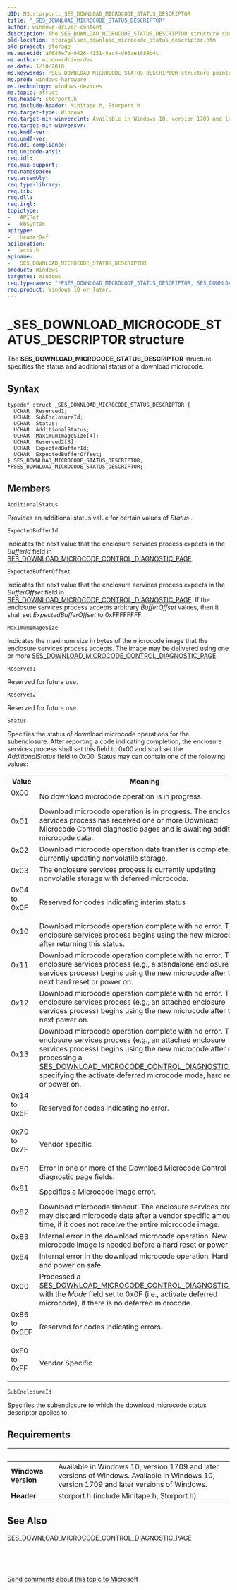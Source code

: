 ```yaml
---
UID: NS:storport._SES_DOWNLOAD_MICROCODE_STATUS_DESCRIPTOR
title: "_SES_DOWNLOAD_MICROCODE_STATUS_DESCRIPTOR"
author: windows-driver-content
description: The SES_DOWNLOAD_MICROCODE_STATUS_DESCRIPTOR structure specifies the status and additional status of a download microcode.
old-location: storage\ses_download_microcode_status_descriptor.htm
old-project: storage
ms.assetid: af686e7a-9426-4151-8ac4-d95ae1689b4c
ms.author: windowsdriverdev
ms.date: 1/10/2018
ms.keywords: PSES_DOWNLOAD_MICROCODE_STATUS_DESCRIPTOR structure pointer [Storage Devices], *PSES_DOWNLOAD_MICROCODE_STATUS_DESCRIPTOR, SES_DOWNLOAD_MICROCODE_STATUS_DESCRIPTOR, PSES_DOWNLOAD_MICROCODE_STATUS_DESCRIPTOR, SES_DOWNLOAD_MICROCODE_STATUS_DESCRIPTOR structure [Storage Devices], _SES_DOWNLOAD_MICROCODE_STATUS_DESCRIPTOR, scsi/PSES_DOWNLOAD_MICROCODE_STATUS_DESCRIPTOR, storage.ses_download_microcode_status_descriptor, scsi/SES_DOWNLOAD_MICROCODE_STATUS_DESCRIPTOR
ms.prod: windows-hardware
ms.technology: windows-devices
ms.topic: struct
req.header: storport.h
req.include-header: Minitape.h, Storport.h
req.target-type: Windows
req.target-min-winverclnt: Available in Windows 10, version 1709 and later versions of Windows.
req.target-min-winversvr: 
req.kmdf-ver: 
req.umdf-ver: 
req.ddi-compliance: 
req.unicode-ansi: 
req.idl: 
req.max-support: 
req.namespace: 
req.assembly: 
req.type-library: 
req.lib: 
req.dll: 
req.irql: 
topictype:
-	APIRef
-	kbSyntax
apitype:
-	HeaderDef
apilocation:
-	scsi.h
apiname:
-	SES_DOWNLOAD_MICROCODE_STATUS_DESCRIPTOR
product: Windows
targetos: Windows
req.typenames: "*PSES_DOWNLOAD_MICROCODE_STATUS_DESCRIPTOR, SES_DOWNLOAD_MICROCODE_STATUS_DESCRIPTOR"
req.product: Windows 10 or later.
---
```


# _SES_DOWNLOAD_MICROCODE_STATUS_DESCRIPTOR structure
The <b>SES_DOWNLOAD_MICROCODE_STATUS_DESCRIPTOR</b> structure specifies the status and additional status of a download microcode.

## Syntax
````
typedef struct _SES_DOWNLOAD_MICROCODE_STATUS_DESCRIPTOR {
  UCHAR  Reserved1;
  UCHAR  SubEnclosureId;
  UCHAR  Status;
  UCHAR  AdditionalStatus;
  UCHAR  MaximumImageSize[4];
  UCHAR  Reserved2[3];
  UCHAR  ExpectedBufferId;
  UCHAR  ExpectedBufferOffset;
} SES_DOWNLOAD_MICROCODE_STATUS_DESCRIPTOR, *PSES_DOWNLOAD_MICROCODE_STATUS_DESCRIPTOR;
````

## Members


`AdditionalStatus`

Provides an additional status value for certain
values of <i>Status</i> .

`ExpectedBufferId`

Indicates the next value that the
enclosure services process expects in the <i>BufferId</i> field in <a href="https://msdn.microsoft.com/09c2746f-cfe4-41dc-82ce-0b7e0c348897">SES_DOWNLOAD_MICROCODE_CONTROL_DIAGNOSTIC_PAGE</a>.

`ExpectedBufferOffset`

Indicates the next value that the
enclosure services process expects in the <i>BufferOffset</i> field in <a href="https://msdn.microsoft.com/09c2746f-cfe4-41dc-82ce-0b7e0c348897">SES_DOWNLOAD_MICROCODE_CONTROL_DIAGNOSTIC_PAGE</a>. If the enclosure services process accepts arbitrary <i>BufferOffset</i> values, then it shall set <i>ExpectedBufferOffset</i> to 0xFFFFFFFF.

`MaximumImageSize`

Indicates the maximum size in bytes of the
microcode image that the enclosure services process accepts. The image may be delivered using one or
more <a href="https://msdn.microsoft.com/09c2746f-cfe4-41dc-82ce-0b7e0c348897">SES_DOWNLOAD_MICROCODE_CONTROL_DIAGNOSTIC_PAGE</a>.

`Reserved1`

Reserved for future use.

`Reserved2`

Reserved for future use.

`Status`

Specifies the status of download microcode
operations for the subenclosure. After reporting a code indicating completion, the
enclosure services process shall set this field to 0x00 and shall
set the <i>AdditionalStatus</i> field to 0x00. Status may can contain one of the following values:
<table>
<tr>
<th>Value</th>
<th>Meaning</th>
</tr>
<tr>
<td width="40%">
<dl>
<dt>0x00</dt>
</dl>
</td>
<td width="60%">
No download microcode operation is in progress.

</td>
</tr>
<tr>
<td width="40%">
<dl>
<dt>0x01</dt>
</dl>
</td>
<td width="60%">
Download microcode operation is in progress. The enclosure services process has
received one or more Download Microcode Control diagnostic pages and is awaiting
additional microcode data.

</td>
</tr>
<tr>
<td width="40%">
<dl>
<dt>0x02</dt>
</dl>
</td>
<td width="60%">
Download microcode operation data transfer is complete, currently updating nonvolatile
storage.

</td>
</tr>
<tr>
<td width="40%">
<dl>
<dt>0x03</dt>
</dl>
</td>
<td width="60%">
The enclosure services process is currently updating nonvolatile storage with deferred
microcode.

</td>
</tr>
<tr>
<td width="40%">
<dl>
<dt>0x04 to 0x0F</dt>
</dl>
</td>
<td width="60%">
Reserved for codes indicating interim status

</td>
</tr>
<tr>
<td width="40%">
<dl>
<dt>0x10</dt>
</dl>
</td>
<td width="60%">
Download microcode operation complete with no error. The enclosure services process
begins using the new microcode after returning this status.

</td>
</tr>
<tr>
<td width="40%">
<dl>
<dt>0x11</dt>
</dl>
</td>
<td width="60%">
Download microcode operation complete with no error. The enclosure services process
(e.g., a standalone enclosure services process) begins using the new microcode after the
next hard reset or power on.

</td>
</tr>
<tr>
<td width="40%">
<dl>
<dt>0x12</dt>
</dl>
</td>
<td width="60%">
Download microcode operation complete with no error. The enclosure services process
(e.g., an attached enclosure services process) begins using the new microcode after the
next power on.

</td>
</tr>
<tr>
<td width="40%">
<dl>
<dt>0x13</dt>
</dl>
</td>
<td width="60%">
Download microcode operation complete with no error. The enclosure services process
(e.g., an attached enclosure services process) begins using the new microcode after either processing a <a href="https://msdn.microsoft.com/09c2746f-cfe4-41dc-82ce-0b7e0c348897">SES_DOWNLOAD_MICROCODE_CONTROL_DIAGNOSTIC_PAGE</a> specifying the activate deferred microcode mode, hard reset, or power on.

</td>
</tr>
<tr>
<td width="40%">
<dl>
<dt>0x14 to 0x6F</dt>
</dl>
</td>
<td width="60%">
Reserved for codes indicating no error.

</td>
</tr>
<tr>
<td width="40%">
<dl>
<dt>0x70 to 0x7F</dt>
</dl>
</td>
<td width="60%">
Vendor specific

</td>
</tr>
<tr>
<td width="40%">
<dl>
<dt>0x80</dt>
</dl>
</td>
<td width="60%">
Error in one or more of the Download Microcode Control diagnostic page fields. 

</td>
</tr>
<tr>
<td width="40%">
<dl>
<dt>0x81</dt>
</dl>
</td>
<td width="60%">
Specifies a Microcode image error.

</td>
</tr>
<tr>
<td width="40%">
<dl>
<dt>0x82</dt>
</dl>
</td>
<td width="60%">
Download microcode timeout. The enclosure services process
may discard microcode data after a vendor specific amount of time, if it does not receive
the entire microcode image.

</td>
</tr>
<tr>
<td width="40%">
<dl>
<dt>0x83</dt>
</dl>
</td>
<td width="60%">
Internal error in the download microcode operation. New microcode image is needed
before a hard reset or power on

</td>
</tr>
<tr>
<td width="40%">
<dl>
<dt>0x84</dt>
</dl>
</td>
<td width="60%">
Internal error in the download microcode operation. Hard reset and power on safe

</td>
</tr>
<tr>
<td width="40%">
<dl>
<dt>0x00</dt>
</dl>
</td>
<td width="60%">
Processed a <a href="https://msdn.microsoft.com/09c2746f-cfe4-41dc-82ce-0b7e0c348897">SES_DOWNLOAD_MICROCODE_CONTROL_DIAGNOSTIC_PAGE</a> with the <i>Mode</i> field set to 0x0F (i.e., activate deferred microcode), if there is no deferred microcode.

</td>
</tr>
<tr>
<td width="40%">
<dl>
<dt>0x86 to 0x0EF</dt>
</dl>
</td>
<td width="60%">
Reserved for codes indicating errors.

</td>
</tr>
<tr>
<td width="40%">
<dl>
<dt>0xF0 to 0xFF</dt>
</dl>
</td>
<td width="60%">
Vendor Specific

</td>
</tr>
</table>

`SubEnclosureId`

Specifies the subenclosure to which the download microcode
status descriptor applies to.


## Requirements
| &nbsp; | &nbsp; |
| ---- |:---- |
| **Windows version** | Available in Windows 10, version 1709 and later versions of Windows. Available in Windows 10, version 1709 and later versions of Windows. |
| **Header** | storport.h (include Minitape.h, Storport.h) |

## See Also

<a href="https://msdn.microsoft.com/09c2746f-cfe4-41dc-82ce-0b7e0c348897">SES_DOWNLOAD_MICROCODE_CONTROL_DIAGNOSTIC_PAGE</a>

 

 

<a href="mailto:wsddocfb@microsoft.com?subject=Documentation%20feedback [storage\storage]:%20SES_DOWNLOAD_MICROCODE_STATUS_DESCRIPTOR structure%20 RELEASE:%20(1/10/2018)&amp;body=%0A%0APRIVACY STATEMENT%0A%0AWe use your feedback to improve the documentation. We don't use your email address for any other purpose, and we'll remove your email address from our system after the issue that you're reporting is fixed. While we're working to fix this issue, we might send you an email message to ask for more info. Later, we might also send you an email message to let you know that we've addressed your feedback.%0A%0AFor more info about Microsoft's privacy policy, see http://privacy.microsoft.com/en-us/default.aspx." title="Send comments about this topic to Microsoft">Send comments about this topic to Microsoft</a>